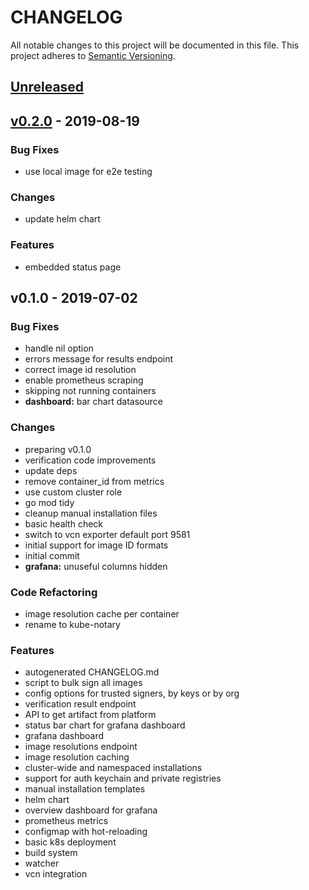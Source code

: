 # CHANGELOG
All notable changes to this project will be documented in this file. This project adheres to [Semantic Versioning](https://semver.org/spec/v2.0.0.html).
<a name="unreleased"></a>
## [Unreleased]


<a name="v0.2.0"></a>
## [v0.2.0] - 2019-08-19
### Bug Fixes
- use local image for e2e testing

### Changes
- update helm chart

### Features
- embedded status page


<a name="v0.1.0"></a>
## v0.1.0 - 2019-07-02
### Bug Fixes
- handle nil option
- errors message for results endpoint
- correct image id resolution
- enable prometheus scraping
- skipping not running containers
- **dashboard:** bar chart datasource

### Changes
- preparing v0.1.0
- verification code improvements
- update deps
- remove container_id from metrics
- use custom cluster role
- go mod tidy
- cleanup manual installation files
- basic health check
- switch to vcn exporter default port 9581
- initial support for image ID formats
- initial commit
- **grafana:** unuseful columns hidden

### Code Refactoring
- image resolution cache per container
- rename to kube-notary

### Features
- autogenerated CHANGELOG.md
- script to bulk sign all images
- config options for trusted signers, by keys or by org
- verification result endpoint
- API to get artifact from platform
- status bar chart for grafana dashboard
- grafana dashboard
- image resolutions endpoint
- image resolution caching
- cluster-wide and namespaced installations
- support for auth keychain and private registries
- manual installation templates
- helm chart
- overview dashboard for grafana
- prometheus metrics
- configmap with hot-reloading
- basic k8s deployment
- build system
- watcher
- vcn integration


[Unreleased]: https://github.com/vchain-us/kube-notary/compare/v0.2.0...HEAD
[v0.2.0]: https://github.com/vchain-us/kube-notary/compare/v0.1.0...v0.2.0
